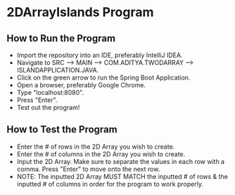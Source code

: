 # 2DArrayIslands Program

## How to Run the Program

- Import the repository into an IDE, preferably IntelliJ IDEA.
- Navigate to SRC --> MAIN --> COM.ADITYA.TWODARRAY --> ISLANDAPPLICATION.JAVA.
- Click on the green arrow to run the Spring Boot Application.
- Open a browser, preferably Google Chrome.
- Type "localhost:8080".
- Press "Enter".
- Test out the program!

## How to Test the Program

- Enter the # of rows in the 2D Array you wish to create.
- Enter the # of columns in the 2D Array you wish to create.
- Input the 2D Array. Make sure to separate the values in each row with a comma. Press "Enter" to move onto the next row.
- NOTE: The inputted 2D Array MUST MATCH the inputted # of rows & the inputted # of columns in order for the program to work properly.

